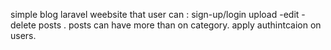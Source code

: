 simple blog laravel weebsite that user can :
sign-up/login 
upload -edit -delete posts .
posts can have more than on category.
apply authintcaion on users.
